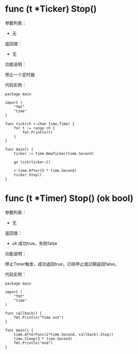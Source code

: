 # func (t *Ticker) Stop()

参数列表：

- 无

返回值：

- 无

功能说明：

停止一个定时器

代码实例：

	package main
	
	import (
		"fmt"
		"time"
	)
	
	func tick(ch <-chan time.Time) {
		for t := range ch {
			fmt.Println(t)
		}
	}
	
	func main() {
		ticker := time.NewTicker(time.Second)
	
		go tick(ticker.C)
	
		<-time.After(5 * time.Second)
		ticker.Stop()
	}

# func (t *Timer) Stop() (ok bool)

参数列表：

- 无

返回值：

- ok 成功true，失败false

功能说明：

停止Timer触发，成功返回true，已经停止或过期返回false。

代码实例：

	package main
	
	import (
		"fmt"
		"time"
	)
	
	func callback() {
		fmt.Println("Time out")
	}
	
	func main() {
		time.AfterFunc(2*time.Second, callback).Stop()
		time.Sleep(3 * time.Second)
		fmt.Println("end")
	}
